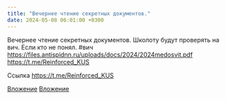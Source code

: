 ```yaml
---
title: "Вечернее чтение секретных документов."
date: 2024-05-08 06:01:00 +0300
---
```


Вечернее чтение секретных документов.
Школоту будут проверять на вич. Если кто не понял.
#вич
https://files.antispidnn.ru/uploads/docs/2024/2024medosvit.pdf
https://t.me/Reinforced_KUS

Ссылка
https://t.me/Reinforced_KUS

[Вложение](https://vk.com/photo41076938_457250720)
[Вложение](https://t.me/Reinforced_KUS)
